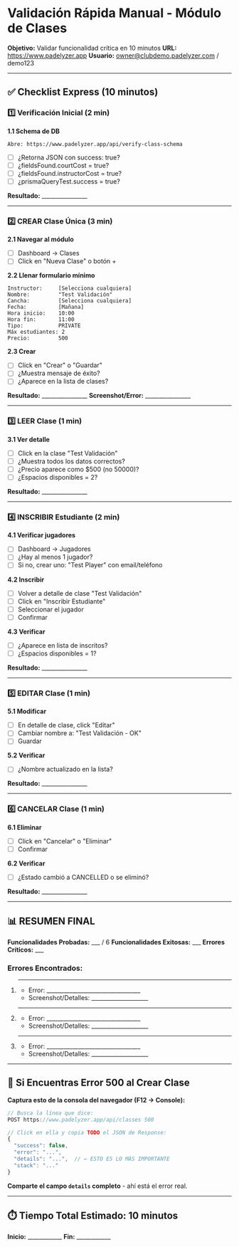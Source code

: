 # Validación Rápida Manual - Módulo de Clases

**Objetivo:** Validar funcionalidad crítica en 10 minutos
**URL:** https://www.padelyzer.app
**Usuario:** owner@clubdemo.padelyzer.com / demo123

---

## ✅ Checklist Express (10 minutos)

### 1️⃣ Verificación Inicial (2 min)

**1.1 Schema de DB**
```
Abre: https://www.padelyzer.app/api/verify-class-schema
```
- [ ] ¿Retorna JSON con success: true?
- [ ] ¿fieldsFound.courtCost = true?
- [ ] ¿fieldsFound.instructorCost = true?
- [ ] ¿prismaQueryTest.success = true?

**Resultado:** ________________

---

### 2️⃣ CREAR Clase Única (3 min)

**2.1 Navegar al módulo**
- [ ] Dashboard → Clases
- [ ] Click en "Nueva Clase" o botón +

**2.2 Llenar formulario mínimo**
```
Instructor:     [Selecciona cualquiera]
Nombre:         "Test Validación"
Cancha:         [Selecciona cualquiera]
Fecha:          [Mañana]
Hora inicio:    10:00
Hora fin:       11:00
Tipo:           PRIVATE
Máx estudiantes: 2
Precio:         500
```

**2.3 Crear**
- [ ] Click en "Crear" o "Guardar"
- [ ] ¿Muestra mensaje de éxito?
- [ ] ¿Aparece en la lista de clases?

**Resultado:** ________________
**Screenshot/Error:** ________________

---

### 3️⃣ LEER Clase (1 min)

**3.1 Ver detalle**
- [ ] Click en la clase "Test Validación"
- [ ] ¿Muestra todos los datos correctos?
- [ ] ¿Precio aparece como $500 (no 50000)?
- [ ] ¿Espacios disponibles = 2?

**Resultado:** ________________

---

### 4️⃣ INSCRIBIR Estudiante (2 min)

**4.1 Verificar jugadores**
- [ ] Dashboard → Jugadores
- [ ] ¿Hay al menos 1 jugador?
- [ ] Si no, crear uno: "Test Player" con email/teléfono

**4.2 Inscribir**
- [ ] Volver a detalle de clase "Test Validación"
- [ ] Click en "Inscribir Estudiante"
- [ ] Seleccionar el jugador
- [ ] Confirmar

**4.3 Verificar**
- [ ] ¿Aparece en lista de inscritos?
- [ ] ¿Espacios disponibles = 1?

**Resultado:** ________________

---

### 5️⃣ EDITAR Clase (1 min)

**5.1 Modificar**
- [ ] En detalle de clase, click "Editar"
- [ ] Cambiar nombre a: "Test Validación - OK"
- [ ] Guardar

**5.2 Verificar**
- [ ] ¿Nombre actualizado en la lista?

**Resultado:** ________________

---

### 6️⃣ CANCELAR Clase (1 min)

**6.1 Eliminar**
- [ ] Click en "Cancelar" o "Eliminar"
- [ ] Confirmar

**6.2 Verificar**
- [ ] ¿Estado cambió a CANCELLED o se eliminó?

**Resultado:** ________________

---

## 📊 RESUMEN FINAL

**Funcionalidades Probadas:** ___ / 6
**Funcionalidades Exitosas:** ___
**Errores Críticos:** ___

### Errores Encontrados:

1. ____________________________________________
   - Error: _________________________________
   - Screenshot/Detalles: ____________________

2. ____________________________________________
   - Error: _________________________________
   - Screenshot/Detalles: ____________________

3. ____________________________________________
   - Error: _________________________________
   - Screenshot/Detalles: ____________________

---

## 🚨 Si Encuentras Error 500 al Crear Clase

**Captura esto de la consola del navegador (F12 → Console):**

```javascript
// Busca la línea que dice:
POST https://www.padelyzer.app/api/classes 500

// Click en ella y copia TODO el JSON de Response:
{
  "success": false,
  "error": "...",
  "details": "...",  // ← ESTO ES LO MÁS IMPORTANTE
  "stack": "..."
}
```

**Comparte el campo `details` completo** - ahí está el error real.

---

## ⏱️ Tiempo Total Estimado: 10 minutos

**Inicio:** ____________
**Fin:** ____________

